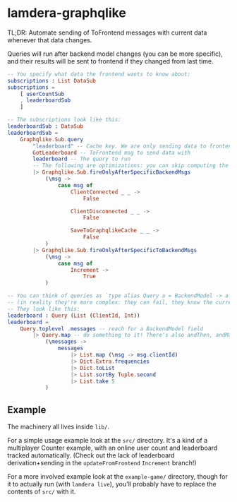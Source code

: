 # lamdera-graphqlike

TL;DR: Automate sending of ToFrontend messages with current data whenever that data changes.

Queries will run after backend model changes (you can be more specific), and their results will be sent to frontend if they changed from last time.

```elm
-- You specify what data the frontend wants to know about:
subscriptions : List DataSub
subscriptions =
    [ userCountSub
    , leaderboardSub
    ]

-- The subscriptions look like this:
leaderboardSub : DataSub
leaderboardSub =
    Graphqlike.Sub.query
        "leaderboard" -- Cache key. We are only sending data to frontend if it has changed from the last time
        GotLeaderboard -- ToFrontend msg to send data with
        leaderboard -- The query to run
        -- The following are optimizations: you can skip computing the query if you're reasonably sure a msg can't affect it
        |> Graphqlike.Sub.fireOnlyAfterSpecificBackendMsgs
            (\msg ->
                case msg of
                    ClientConnected _ _ ->
                        False

                    ClientDisconnected _ _ ->
                        False

                    SaveToGraphqlikeCache _ _ ->
                        False
            )
        |> Graphqlike.Sub.fireOnlyAfterSpecificToBackendMsgs
            (\msg ->
                case msg of
                    Increment ->
                        True
            )

-- You can think of queries as `type alias Query a = BackendModel -> a`
-- (in reality they're more complex: they can fail, they know the current client ID, etc.)
-- They look like this:
leaderboard : Query (List (ClientId, Int))
leaderboard =
    Query.toplevel .messages -- reach for a BackendModel field
        |> Query.map -- do something to it! There's also andThen, andMap etc. all available.
            (\messages ->
                messages
                    |> List.map (\msg -> msg.clientId)
                    |> Dict.Extra.frequencies
                    |> Dict.toList
                    |> List.sortBy Tuple.second
                    |> List.take 5
            )
```

## Example

The machinery all lives inside `lib/`.

For a simple usage example look at the `src/` directory. It's a kind of a multiplayer Counter example, with an online user count and leaderboard tracked automatically. (Check out the lack of leaderboard derivation+sending in the `updateFromFrontend` `Increment` branch!)

For a more involved example look at the `example-game/` directory, though for it to actually run (with `lamdera live`), you'll probably have to replace the contents of `src/` with it.
